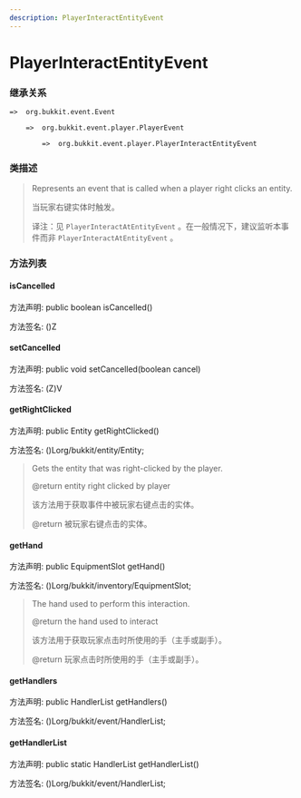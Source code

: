 ```yaml
---
description: PlayerInteractEntityEvent
---
```


# PlayerInteractEntityEvent

### 继承关系

    =>  org.bukkit.event.Event

        =>  org.bukkit.event.player.PlayerEvent

            =>  org.bukkit.event.player.PlayerInteractEntityEvent

### 类描述

> Represents an event that is called when a player right clicks an entity.
> 
> <p>
> 
> 当玩家右键实体时触发。
> 
> <p>
> 
> 译注：见 `PlayerInteractAtEntityEvent` 。在一般情况下，建议监听本事件而非 `PlayerInteractAtEntityEvent` 。

### 方法列表

#### isCancelled

方法声明: public boolean isCancelled()

方法签名: ()Z

#### setCancelled

方法声明: public void setCancelled(boolean cancel)

方法签名: (Z)V

#### getRightClicked

方法声明: public Entity getRightClicked()

方法签名: ()Lorg/bukkit/entity/Entity;

> Gets the entity that was right-clicked by the player.
> 
> @return entity right clicked by player
> 
> <p>
> 
> 该方法用于获取事件中被玩家右键点击的实体。
> 
> @return 被玩家右键点击的实体。

#### getHand

方法声明: public EquipmentSlot getHand()

方法签名: ()Lorg/bukkit/inventory/EquipmentSlot;

> The hand used to perform this interaction.
> 
> @return the hand used to interact
> 
> <p>
> 
> 该方法用于获取玩家点击时所使用的手（主手或副手）。
> 
> @return 玩家点击时所使用的手（主手或副手）。

#### getHandlers

方法声明: public HandlerList getHandlers()

方法签名: ()Lorg/bukkit/event/HandlerList;

#### getHandlerList

方法声明: public static HandlerList getHandlerList()

方法签名: ()Lorg/bukkit/event/HandlerList;